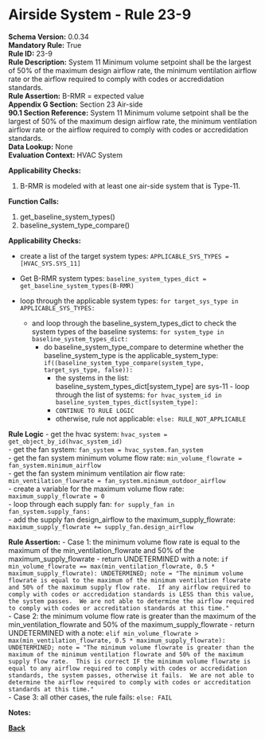 
# Airside System - Rule 23-9 

**Schema Version:** 0.0.34  
**Mandatory Rule:** True  
**Rule ID:** 23-9  
**Rule Description:** System 11 Minimum volume setpoint shall be the largest of 50% of the maximum design airflow rate, the minimum ventilation airflow rate or the airflow required to comply with codes or accredidation standards.    
**Rule Assertion:** B-RMR = expected value  
**Appendix G Section:** Section 23 Air-side  
**90.1 Section Reference:** System 11 Minimum volume setpoint shall be the largest of 50% of the maximum design airflow rate, the minimum ventilation airflow rate or the airflow required to comply with codes or accredidation standards.  
**Data Lookup:** None  
**Evaluation Context:** HVAC System  

**Applicability Checks:**  

1. B-RMR is modeled with at least one air-side system that is Type-11.  

**Function Calls:**  

1. get_baseline_system_types()
2. baseline_system_type_compare()

**Applicability Checks:**  
- create a list of the target system types: `APPLICABLE_SYS_TYPES = [HVAC_SYS.SYS_11]`
- Get B-RMR system types: `baseline_system_types_dict = get_baseline_system_types(B-RMR)`

- loop through the applicable system types: `for target_sys_type in APPLICABLE_SYS_TYPES:`
    - and loop through the baseline_system_types_dict to check the system types of the baseline systems: `for system_type in baseline_system_types_dict:`
        - do baseline_system_type_compare to determine whether the baseline_system_type is the applicable_system_type: `if((baseline_system_type_compare(system_type, target_sys_type, false)):`
            - the systems in the list: baseline_system_types_dict[system_type] are sys-11 - loop through the list of systems: `for hvac_system_id in baseline_system_types_dict[system_type]:`
            - `CONTINUE TO RULE LOGIC`
            - otherwise, rule not applicable: `else: RULE_NOT_APPLICABLE`
 
**Rule Logic**
    - get the hvac system: `hvac_system = get_object_by_id(hvac_system_id)`  
    - get the fan system: `fan_system = hvac_system.fan_system`  
    - get the fan system minimum volume flow rate: `min_volume_flowrate = fan_system.minimum_airflow`  
    - get the fan system minimum ventilation air flow rate: `min_ventilation_flowrate = fan_system.minimum_outdoor_airflow`  
    - create a variable for the maximum volume flow rate: `maximum_supply_flowrate = 0`  
    - loop through each supply fan: `for supply_fan in fan_system.supply_fans:`  
         - add the supply fan design_airflow to the maximum_supply_flowrate: `maximum_supply_flowrate += supply_fan.design_airflow`  
 
  **Rule Assertion:** 
    - Case 1: the minimum volume flow rate is equal to the maximum of the min_ventilation_flowrate and 50% of the maximum_supply_flowrate - return UNDETERMINED with a note: `if min_volume_flowrate == max(min_ventilation_flowrate, 0.5 * maximum_supply_flowrate): UNDETERMINED; note = "The minimum volume flowrate is equal to the maximum of the minimum ventilation flowrate and 50% of the maximum supply flow rate.  If any airflow required to comply with codes or accredidation standards is LESS than this value, the system passes.  We are not able to determine the airflow required to comply with codes or accreditation standards at this time." `  
    - Case 2: the minimum volume flow rate is greater than the maximum of the min_ventilation_flowrate and 50% of the maximum_supply_flowrate - return UNDETERMINED with a note: `elif min_volume_flowrate > max(min_ventilation_flowrate, 0.5 * maximum_supply_flowrate): UNDETERMINED; note = "The minimum volume flowrate is greater than the maximum of the minimum ventilation flowrate and 50% of the maximum supply flow rate.  This is correct IF the minimum volume flowrate is equal to any airflow required to comply with codes or accredidation standards, the system passes, otherwise it fails.  We are not able to determine the airflow required to comply with codes or accreditation standards at this time." `  
    - Case 3: all other cases, the rule fails: `else: FAIL`


**Notes:**

**[Back](../_toc.md)**
